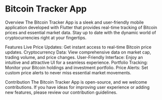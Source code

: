 # Bitcoin Tracker App

Overview
The Bitcoin Tracker App is a sleek and user-friendly mobile application developed with Flutter that provides real-time tracking of Bitcoin prices and essential market data. Stay up to date with the dynamic world of cryptocurrencies right at your fingertips.

Features
Live Price Updates: Get instant access to real-time Bitcoin price updates.
Cryptocurrency Data: View comprehensive data on market cap, trading volume, and price changes.
User-Friendly Interface: Enjoy an intuitive and attractive UI for a seamless experience.
Portfolio Tracking: Monitor your Bitcoin holdings and investment portfolio.
Price Alerts: Set custom price alerts to never miss essential market movements.

Contribution
The Bitcoin Tracker App is open-source, and we welcome contributions. If you have ideas for improving user experience or adding new features, please review our contribution guidelines.

